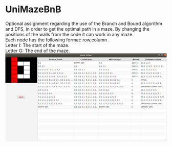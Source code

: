 # UniMazeBnB
Optional assignment regarding the use of the Branch and Bound algorithm and DFS, in order to get the optimal path in a maze.
By changing the positions of the walls from the code it can work in any maze.
<br> Each node has the following format: row,column .
<br>
Letter I: The start of the maze.<br>
Letter G: The end of the maze.
![](Images/Results.png)